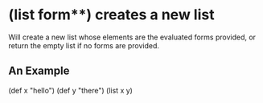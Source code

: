 # (list form**) creates a new list
Will create a new list whose elements are the evaluated forms provided, or return the empty list if no forms are provided.

## An Example

  (def x "hello")
  (def y "there")
  (list x y)
